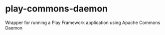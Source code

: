 play-commons-daemon
===================

Wrapper for running a Play Framework application using Apache Commons Daemon
